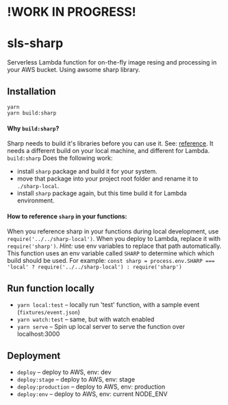 # !WORK IN PROGRESS!

# sls-sharp

Serverless Lambda function for on-the-fly image resing and processing in your AWS bucket. Using awsome sharp library.

## Installation
```
yarn
yarn build:sharp
```
#### Why `build:sharp`?
Sharp needs to build it's libraries before you can use it. See: [reference](http://sharp.dimens.io/en/stable/install/#aws-lambda). It needs a different build on your local machine, and different for Lambda. `build:sharp` Does the following work:
- install `sharp` package and build it for your system.
- move that package into your project root folder and rename it to `./sharp-local`.
- install `sharp` package again, but this time build it for Lambda environment.
#### How to reference `sharp` in your functions:
When you reference sharp in your functions during local development, use `require('../../sharp-local')`. When you deploy to Lambda, replace it with `require('sharp')`. *Hint:* use env variables to replace that path automatically. This function uses an env variable called `SHARP` to determine which which build should be used. For example:
`const sharp = process.env.SHARP === 'local' ? require('../../sharp-local') : require('sharp')`


## Run function locally
- `yarn local:test` – locally run 'test' function, with a sample event (`fixtures/event.json`)
- `yarn watch:test` – same, but with watch enabled
- `yarn serve` – Spin up local server to serve the function over localhost:3000


## Deployment
- `deploy` – deploy to AWS, env: dev
- `deploy:stage` – deploy to AWS, env: stage
- `deploy:production` – deploy to AWS, env: production
- `deploy:env` – deploy to AWS, env: current NODE_ENV
